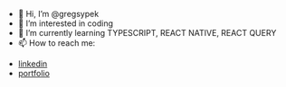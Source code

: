 - 👋 Hi, I’m @gregsypek
- 👀 I’m interested in coding
- 🌱 I’m currently learning TYPESCRIPT, REACT NATIVE, REACT QUERY  
- 📫 How to reach me: 
* [linkedin](https://www.linkedin.com/in/grzegorz-sypek-47472a194/)
* [portfolio](https://gregsypek-p3.vercel.app/)






<!---
gregsypek/gregsypek is a ✨ special ✨ repository because its `README.md` (this file) appears on your GitHub profile.
You can click the Preview link to take a look at your changes.
--->
